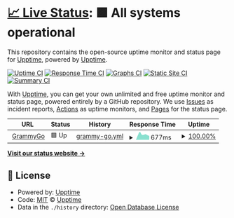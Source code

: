 # [📈 Live Status](https://upptime.github.io/upptime): <!--live status--> **🟩 All systems operational**

This repository contains the open-source uptime monitor and status page for [Upptime](https://upptime.js.org), powered by [Upptime](https://github.com/upptime/upptime).

[![Uptime CI](https://github.com/joshfester/grammy-upptime/workflows/Uptime%20CI/badge.svg)](https://github.com/joshfester/grammy-upptime/actions?query=workflow%3A%22Uptime+CI%22)
[![Response Time CI](https://github.com/joshfester/grammy-upptime/workflows/Response%20Time%20CI/badge.svg)](https://github.com/joshfester/grammy-upptime/actions?query=workflow%3A%22Response+Time+CI%22)
[![Graphs CI](https://github.com/joshfester/grammy-upptime/workflows/Graphs%20CI/badge.svg)](https://github.com/joshfester/grammy-upptime/actions?query=workflow%3A%22Graphs+CI%22)
[![Static Site CI](https://github.com/joshfester/grammy-upptime/workflows/Static%20Site%20CI/badge.svg)](https://github.com/joshfester/grammy-upptime/actions?query=workflow%3A%22Static+Site+CI%22)
[![Summary CI](https://github.com/joshfester/grammy-upptime/workflows/Summary%20CI/badge.svg)](https://github.com/joshfester/grammy-upptime/actions?query=workflow%3A%22Summary+CI%22)

With [Upptime](https://upptime.js.org), you can get your own unlimited and free uptime monitor and status page, powered entirely by a GitHub repository. We use [Issues](https://github.com/upptime/upptime/issues) as incident reports, [Actions](https://github.com/joshfester/grammy-upptime/actions) as uptime monitors, and [Pages](https://upptime.github.io/upptime) for the status page.

<!--start: status pages-->
<!-- This summary is generated by Upptime (https://github.com/upptime/upptime) -->
<!-- Do not edit this manually, your changes will be overwritten -->
<!-- prettier-ignore -->
| URL | Status | History | Response Time | Uptime |
| --- | ------ | ------- | ------------- | ------ |
| <img alt="" src="https://icons.duckduckgo.com/ip3/go.grammy.com.ico" height="13"> [GrammyGo](https://go.grammy.com/wp-login.php) | 🟩 Up | [grammy-go.yml](https://github.com/joshfester/grammy-upptime/commits/HEAD/history/grammy-go.yml) | <details><summary><img alt="Response time graph" src="./graphs/grammy-go/response-time-week.png" height="20"> 677ms</summary><br><a href="https://joshfester.github.io/grammy-upptime/history/grammy-go"><img alt="Response time 767" src="https://img.shields.io/endpoint?url=https%3A%2F%2Fraw.githubusercontent.com%2Fjoshfester%2Fgrammy-upptime%2FHEAD%2Fapi%2Fgrammy-go%2Fresponse-time.json"></a><br><a href="https://joshfester.github.io/grammy-upptime/history/grammy-go"><img alt="24-hour response time 471" src="https://img.shields.io/endpoint?url=https%3A%2F%2Fraw.githubusercontent.com%2Fjoshfester%2Fgrammy-upptime%2FHEAD%2Fapi%2Fgrammy-go%2Fresponse-time-day.json"></a><br><a href="https://joshfester.github.io/grammy-upptime/history/grammy-go"><img alt="7-day response time 677" src="https://img.shields.io/endpoint?url=https%3A%2F%2Fraw.githubusercontent.com%2Fjoshfester%2Fgrammy-upptime%2FHEAD%2Fapi%2Fgrammy-go%2Fresponse-time-week.json"></a><br><a href="https://joshfester.github.io/grammy-upptime/history/grammy-go"><img alt="30-day response time 702" src="https://img.shields.io/endpoint?url=https%3A%2F%2Fraw.githubusercontent.com%2Fjoshfester%2Fgrammy-upptime%2FHEAD%2Fapi%2Fgrammy-go%2Fresponse-time-month.json"></a><br><a href="https://joshfester.github.io/grammy-upptime/history/grammy-go"><img alt="1-year response time 752" src="https://img.shields.io/endpoint?url=https%3A%2F%2Fraw.githubusercontent.com%2Fjoshfester%2Fgrammy-upptime%2FHEAD%2Fapi%2Fgrammy-go%2Fresponse-time-year.json"></a></details> | <details><summary><a href="https://joshfester.github.io/grammy-upptime/history/grammy-go">100.00%</a></summary><a href="https://joshfester.github.io/grammy-upptime/history/grammy-go"><img alt="All-time uptime 100.00%" src="https://img.shields.io/endpoint?url=https%3A%2F%2Fraw.githubusercontent.com%2Fjoshfester%2Fgrammy-upptime%2FHEAD%2Fapi%2Fgrammy-go%2Fuptime.json"></a><br><a href="https://joshfester.github.io/grammy-upptime/history/grammy-go"><img alt="24-hour uptime 100.00%" src="https://img.shields.io/endpoint?url=https%3A%2F%2Fraw.githubusercontent.com%2Fjoshfester%2Fgrammy-upptime%2FHEAD%2Fapi%2Fgrammy-go%2Fuptime-day.json"></a><br><a href="https://joshfester.github.io/grammy-upptime/history/grammy-go"><img alt="7-day uptime 100.00%" src="https://img.shields.io/endpoint?url=https%3A%2F%2Fraw.githubusercontent.com%2Fjoshfester%2Fgrammy-upptime%2FHEAD%2Fapi%2Fgrammy-go%2Fuptime-week.json"></a><br><a href="https://joshfester.github.io/grammy-upptime/history/grammy-go"><img alt="30-day uptime 100.00%" src="https://img.shields.io/endpoint?url=https%3A%2F%2Fraw.githubusercontent.com%2Fjoshfester%2Fgrammy-upptime%2FHEAD%2Fapi%2Fgrammy-go%2Fuptime-month.json"></a><br><a href="https://joshfester.github.io/grammy-upptime/history/grammy-go"><img alt="1-year uptime 100.00%" src="https://img.shields.io/endpoint?url=https%3A%2F%2Fraw.githubusercontent.com%2Fjoshfester%2Fgrammy-upptime%2FHEAD%2Fapi%2Fgrammy-go%2Fuptime-year.json"></a></details>

<!--end: status pages-->

[**Visit our status website →**](https://upptime.github.io/upptime)

## 📄 License

- Powered by: [Upptime](https://github.com/upptime/upptime)
- Code: [MIT](./LICENSE) © [Upptime](https://upptime.js.org)
- Data in the `./history` directory: [Open Database License](https://opendatacommons.org/licenses/odbl/1-0/)
